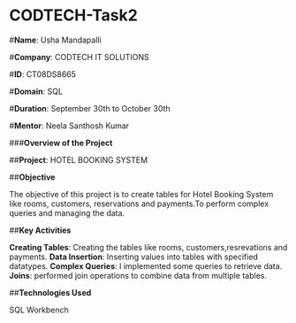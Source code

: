 # CODTECH-Task2

#**Name**: Usha Mandapalli

#**Company**: CODTECH IT SOLUTIONS

#**ID**: CT08DS8665

#**Domain**: SQL

#**Duration**: September 30th to October 30th

#**Mentor**: Neela Santhosh Kumar 

###**Overview of the Project**

##**Project**: HOTEL BOOKING SYSTEM

##**Objective**

The objective of this project is to create tables for Hotel Booking System like rooms, customers, reservations and payments.To perform complex queries and managing the data.

##**Key Activities**

**Creating Tables**: Creating the tables like rooms, customers,resrevations and payments.
**Data Insertion**: Inserting values into tables with specified datatypes.
**Complex Queries**: I implemented some queries to retrieve data.
**Joins**: performed join operations to combine data from multiple tables.

##**Technologies Used**

SQL Workbench 



